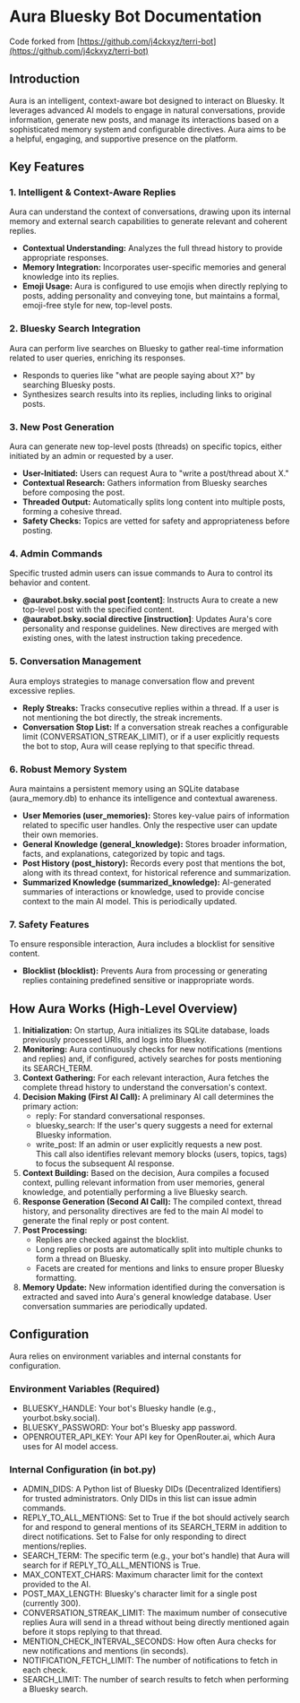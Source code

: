 # **Aura Bluesky Bot Documentation**

Code forked from [https://github.com/j4ckxyz/terri-bot](https://github.com/j4ckxyz/terri-bot)

## **Introduction**

Aura is an intelligent, context-aware bot designed to interact on Bluesky. It leverages advanced AI models to engage in natural conversations, provide information, generate new posts, and manage its interactions based on a sophisticated memory system and configurable directives. Aura aims to be a helpful, engaging, and supportive presence on the platform.

## **Key Features**

### **1\. Intelligent & Context-Aware Replies**

Aura can understand the context of conversations, drawing upon its internal memory and external search capabilities to generate relevant and coherent replies.

* **Contextual Understanding:** Analyzes the full thread history to provide appropriate responses.  
* **Memory Integration:** Incorporates user-specific memories and general knowledge into its replies.  
* **Emoji Usage:** Aura is configured to use emojis when directly replying to posts, adding personality and conveying tone, but maintains a formal, emoji-free style for new, top-level posts.

### **2\. Bluesky Search Integration**

Aura can perform live searches on Bluesky to gather real-time information related to user queries, enriching its responses.

* Responds to queries like "what are people saying about X?" by searching Bluesky posts.  
* Synthesizes search results into its replies, including links to original posts.

### **3\. New Post Generation**

Aura can generate new top-level posts (threads) on specific topics, either initiated by an admin or requested by a user.

* **User-Initiated:** Users can request Aura to "write a post/thread about X."  
* **Contextual Research:** Gathers information from Bluesky searches before composing the post.  
* **Threaded Output:** Automatically splits long content into multiple posts, forming a cohesive thread.  
* **Safety Checks:** Topics are vetted for safety and appropriateness before posting.

### **4\. Admin Commands**

Specific trusted admin users can issue commands to Aura to control its behavior and content.

* **@aurabot.bsky.social post \[content\]**: Instructs Aura to create a new top-level post with the specified content.  
* **@aurabot.bsky.social directive \[instruction\]**: Updates Aura's core personality and response guidelines. New directives are merged with existing ones, with the latest instruction taking precedence.

### **5\. Conversation Management**

Aura employs strategies to manage conversation flow and prevent excessive replies.

* **Reply Streaks:** Tracks consecutive replies within a thread. If a user is not mentioning the bot directly, the streak increments.  
* **Conversation Stop List:** If a conversation streak reaches a configurable limit (CONVERSATION\_STREAK\_LIMIT), or if a user explicitly requests the bot to stop, Aura will cease replying to that specific thread.

### **6\. Robust Memory System**

Aura maintains a persistent memory using an SQLite database (aura\_memory.db) to enhance its intelligence and contextual awareness.

* **User Memories (user\_memories):** Stores key-value pairs of information related to specific user handles. Only the respective user can update their own memories.  
* **General Knowledge (general\_knowledge):** Stores broader information, facts, and explanations, categorized by topic and tags.  
* **Post History (post\_history):** Records every post that mentions the bot, along with its thread context, for historical reference and summarization.  
* **Summarized Knowledge (summarized\_knowledge):** AI-generated summaries of interactions or knowledge, used to provide concise context to the main AI model. This is periodically updated.

### **7\. Safety Features**

To ensure responsible interaction, Aura includes a blocklist for sensitive content.

* **Blocklist (blocklist):** Prevents Aura from processing or generating replies containing predefined sensitive or inappropriate words.

## **How Aura Works (High-Level Overview)**

1. **Initialization:** On startup, Aura initializes its SQLite database, loads previously processed URIs, and logs into Bluesky.  
2. **Monitoring:** Aura continuously checks for new notifications (mentions and replies) and, if configured, actively searches for posts mentioning its SEARCH\_TERM.  
3. **Context Gathering:** For each relevant interaction, Aura fetches the complete thread history to understand the conversation's context.  
4. **Decision Making (First AI Call):** A preliminary AI call determines the primary action:  
   * reply: For standard conversational responses.  
   * bluesky\_search: If the user's query suggests a need for external Bluesky information.  
   * write\_post: If an admin or user explicitly requests a new post.  
     This call also identifies relevant memory blocks (users, topics, tags) to focus the subsequent AI response.  
5. **Context Building:** Based on the decision, Aura compiles a focused context, pulling relevant information from user memories, general knowledge, and potentially performing a live Bluesky search.  
6. **Response Generation (Second AI Call):** The compiled context, thread history, and personality directives are fed to the main AI model to generate the final reply or post content.  
7. **Post Processing:**  
   * Replies are checked against the blocklist.  
   * Long replies or posts are automatically split into multiple chunks to form a thread on Bluesky.  
   * Facets are created for mentions and links to ensure proper Bluesky formatting.  
8. **Memory Update:** New information identified during the conversation is extracted and saved into Aura's general knowledge database. User conversation summaries are periodically updated.

## **Configuration**

Aura relies on environment variables and internal constants for configuration.

### **Environment Variables (Required)**

* BLUESKY\_HANDLE: Your bot's Bluesky handle (e.g., yourbot.bsky.social).  
* BLUESKY\_PASSWORD: Your bot's Bluesky app password.  
* OPENROUTER\_API\_KEY: Your API key for OpenRouter.ai, which Aura uses for AI model access.

### **Internal Configuration (in bot.py)**

* ADMIN\_DIDS: A Python list of Bluesky DIDs (Decentralized Identifiers) for trusted administrators. Only DIDs in this list can issue admin commands.  
* REPLY\_TO\_ALL\_MENTIONS: Set to True if the bot should actively search for and respond to general mentions of its SEARCH\_TERM in addition to direct notifications. Set to False for only responding to direct mentions/replies.  
* SEARCH\_TERM: The specific term (e.g., your bot's handle) that Aura will search for if REPLY\_TO\_ALL\_MENTIONS is True.  
* MAX\_CONTEXT\_CHARS: Maximum character limit for the context provided to the AI.  
* POST\_MAX\_LENGTH: Bluesky's character limit for a single post (currently 300).  
* CONVERSATION\_STREAK\_LIMIT: The maximum number of consecutive replies Aura will send in a thread without being directly mentioned again before it stops replying to that thread.  
* MENTION\_CHECK\_INTERVAL\_SECONDS: How often Aura checks for new notifications and mentions (in seconds).  
* NOTIFICATION\_FETCH\_LIMIT: The number of notifications to fetch in each check.  
* SEARCH\_LIMIT: The number of search results to fetch when performing a Bluesky search.
